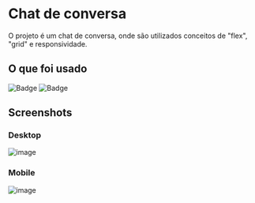 
# Chat de conversa

O projeto é um chat de conversa, onde são utilizados conceitos de "flex", "grid" e responsividade.

## O que foi usado
![Badge](https://img.shields.io/badge/HTML5-E34F26?style=for-the-badge&logo=html5&logoColor=white)
![Badge](https://img.shields.io/badge/CSS3-1572B6?style=for-the-badge&logo=css3&logoColor=white)


## Screenshots

### Desktop
![image](https://github.com/flavioaugusto1/chat/assets/54561399/6dd1d693-3392-4769-b841-6ef21fd4fc84)

### Mobile
![image](https://github.com/flavioaugusto1/chat/assets/54561399/9c6ee987-0470-472b-a661-10bc073bfaa7)



